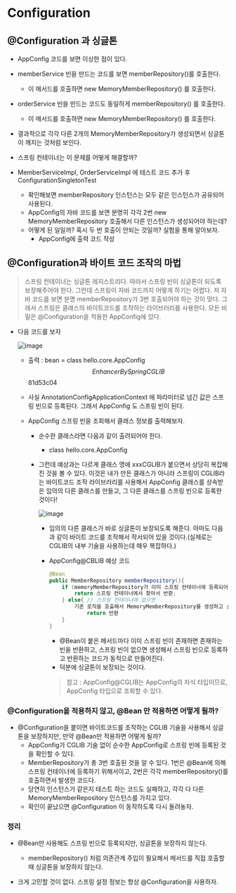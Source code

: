 # Configuration

## @Configuration 과 싱글톤

* AppConfig 코드를 보면 이상한 점이 있다.
* memberService 빈을 만드는 코드를 보면 memberRepository()를 호출한다.
  * 이 메서드를 호출하면 new MemoryMemberRepository() 를 호출한다.
* orderService 빈을 만드는 코드도 동일하게 memberRepository() 를 호출한다.
  * 이 메서드를 호출하면 new MemoryMemberRepository() 를 호출한다.
* 결과적으로 각각 다른 2개의 MemoryMemberRepository가 생성되면서 싱글톤이 깨지는 것처럼 보인다.
* 스프링 컨테이너는 이 문제를 어떻게 해결할까?

* MemberServiceImpl, OrderServiceImpl 에 테스트 코드 추가 후 ConfigurationSingletonTest
  * 확인해보면 memberRepository 인스턴스는 모두 같은 인스턴스가 공유되어 사용된다.
  * AppConfig의 자바 코드를 보면 분명히 각각 2번 new MemoryMemberRepository 호출해서 다른 인스턴스가 생성되어야 하는데?
  * 어떻게 된 일일까? 혹시 두 번 호출이 안되는 것일까? 실험을 통해 알아보자.
    * AppConfig에 출력 코드 작성

## @Configuration과 바이트 코드 조작의 마법

> 스프링 컨테이너는 싱글톤 레지스트리다. 따라서 스프링 빈이 싱글톤이 되도록 보장해주어야 한다. 그런데 스프링이 자바 코드까지 어떻게 하기는 어렵다. 저 자바 코드를 보면 분명 memberRepository가 3번 호출되어야 하는 것이 맞다. 그래서 스프링은 클래스의 바이트코드를 조작하는 라이브러리를 사용한다. 모든 비밀은 @Configuration을 적용한 AppConfig에 있다.

* 다음 코드를 보자

  ![image](https://user-images.githubusercontent.com/75933619/149094976-077464dc-8c76-4fd8-8ca4-fbc575897f82.png)

  * 출력 : bean = class hello.core.AppConfig$$EnhancerBySpringCGLIB$$81d53c04

  * 사실 AnnotationConfigApplicationContext 에 파라미터로 넘긴 값은 스프링 빈으로 등록된다. 그래서 AppConfig 도 스프링 빈이 된다.

  * AppConfig 스프링 빈을 조회해서 클래스 정보를 출력해보자.

    * 순수한 클래스라면 다음과 같이 출려되어야 한다.

      * class hello.core.AppConfig

    * 그런데 예상과는 다르게 클래스 명에 xxxCGLIB가 붙으면서 상당히 복잡해진 것을 볼 수 있다. 이것은 내가 만든 클래스가 아니라 스프링이 CGLIB라는 바이트코드 조작 라이브러리를 사용해서 AppConfig 클래스를 상속받은 임의의 다른 클래스를 만들고, 그 다른 클래스를 스프링 빈으로 등록한 것이다!

      ![image](https://user-images.githubusercontent.com/75933619/149096370-3afebbb8-258b-4efa-bcd3-6abb1dd0a4b8.png)

      * 임의의 다른 클래스가 바로 싱글톤이 보장되도록 해준다. 아마도 다음과 같이 바이트 코드를 조작해서 작서되어 있을 것이다.(실제로는 CGLIB의 내부 기술을 사용하는데 매우 복잡하다.)

      * AppConfig@CBLIB 예상 코드

        ```java
        @Bean
        public MemberRepository memberRepository(){
        	if (memoryMemberRepository가 이미 스프링 컨테이너에 등록되어 있으면?){
                return 스프링 컨테이너에서 찾아서 반환;
            } else{ // 스프링 컨테이너에 없으면
                기존 로직을 호출해서 MemoryMemberRepository를 생성하고 스프링 컨테이너에 등록
                    return 반환
            }
        }
        ```

        * @Bean이 붙은 메서드마다 이미 스프링 빈이 존재하면 존재하는 빈을 반환하고, 스프링 빈이 없으면 생성해서 스프링 빈으로 등록하고 반환하는 코드가 동적으로 만들어진다.
        * 덕분에 싱글톤이 보장되는 것이다.

        > 참고 : AppConfig@CGLIB는 AppConfig의 자식 타입이므로, AppConfig 타입으로 조회할  수 있다.

### @Configuration을 적용하지 않고, @Bean 만 적용하면 어떻게 될까?

* @Configuration을 붙이면 바이트코드를 조작하는 CGLIB 기술을 사용해서 싱글톤을 보장하지만, 만약 @Bean만 적용하면 어떻게 될까?
  * AppConfig가 CGLIB 기술 없이 순수한 AppConfig로 스프링 빈에 등록된 것을 확인할 수 있다.
  * MemberRepository가 총 3번 호출된 것을 알 수 있다. 1번은 @Bean에 의해 스프링 컨테이너에 등록하기 위해서이고, 2번은 각각 memberRepository()를 호출하면서 발생한 코드다.
  * 당연히 인스턴스가 같은지 테스트 하는 코드도 실패하고, 각각 다 다른 MemoryMemberRepository 인스턴스를 가지고 있다.
  * 확인이 끝났으면 @Configuration 이 동작하도록 다시 돌려놓자.

### 정리

* @Bean만 사용해도 스프링 빈으로 등록되지만, 싱글톤을 보장하지 않는다.
  * memberRepository() 처럼 의존관계 주입이 필요해서 메서드를 직접 호출할 때 싱글톤을 보장하지 않는다.

* 크게 고민할 것이 없다. 스프링 설정 정보는 항상 @Configuration을 사용하자.
